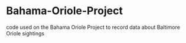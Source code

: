 # Bahama-Oriole-Project
code used on the Bahama Oriole Project to record data about Baltimore Oriole sightings
